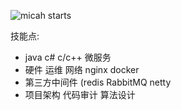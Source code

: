 ![micah starts](https://github-readme-stats.vercel.app/api?username=micah123321&count_private=true&locale=cn&show_icons=true&theme=radical)

技能点:
- java c# c/c++ 微服务
- 硬件 运维 网络 nginx docker 
- 第三方中间件 (redis RabbitMQ netty
- 项目架构 代码审计 算法设计









